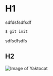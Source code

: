 # H1
sdfdsfsdfsdf
```
$ git init
```
sdfsdfsdfs
## H2

![Image of Yaktocat](https://octodex.github.com/images/yaktocat.png)

